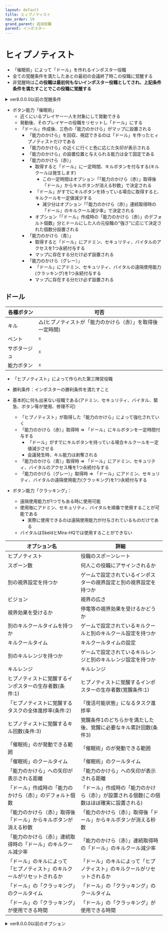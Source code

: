 ```yaml
---
layout: default
title: ヒィプノティスト
nav_order: 19
grand_parent: 追加役職
parent: インポスター
---
```


# ヒィプノティスト

- 「催眠術」によって「ドール」を作れるインポスター役職
- 全ての覚醒条件を満たしたあとの最初の会議終了時この役職に覚醒する
- 非覚醒時は**この役職は最初何もないインポスター役職としてされ、上記条件条件を満たすことでこの役職に覚醒する**
<details>
<summary>ver8.0.0.0以前の覚醒条件</summary>

- 覚醒条件:1(どちらか)を満たし覚醒条件:2を満たした後、最初の会議終了時この役職に覚醒する
  - 非覚醒時は**この役職は最初何もないインポスター役職としてされ、上記条件条件を満たすことでこの役職に覚醒する**
    - 覚醒条件:1
      - 1 => 「ヒプノティストに覚醒するインポスターの生存者数(覚醒条件:1-1)」
      - 2 => 「ヒプノティストに覚醒するタスクの全体進捗率(覚醒条件:1-2)」
    - 覚醒条件：2 => 「ヒプノティストに覚醒するキル回数(覚醒条件:2)」
</details>

- ボタン能力「催眠術」
  - 近くにいるプレイヤー一人を対象にして発動できる
  - 発動後、そのプレイヤーの役職をリセットし「ドール」にする
  - 「ドール」作成後、三色の「能力のかけら」がマップに設置される
    - 「能力のかけら」を回収、視認できるのは「ドール」を作ったヒィプノティストだけである
    - 「能力のかけら」の近くに行くと色に応じた矢印が表示される
    - 「能力のかけら」の設置位置と与えられる能力は全て固定である
    - 「能力のかけら（赤）」
      - 取得すると「ドール」に一定時間、キルボタンを付与する(キルクールは発生します)
        - この一定時間はオプション「「能力のかけら（赤）」取得後「ドール」からキルボタンが消える秒数」で決定される
      - 「ドール」がすでにキルボタンを持っている場合に取得すると、キルクールを一定値減少する
        - 減少分はオプション「「能力のかけら（赤）」連続取得時の「ドール」のキルクール減少率」で決定される
      - オプション「「ドール」作成時の「能力のかけら（赤）」のデフォルト個数」分とドールにした人の元役職の"強さ"に応じて決定された個数分設置される
    - 「能力のかけら（青）」
      - 取得すると「ドール」にアドミン、セキュリティ、バイタルのアクセスを1つ永続付与する
      - マップに存在する分だけ必ず設置される
    - 「能力のかけら（グレー）」
      - 「ドール」にアドミン、セキュリティ、バイタルの遠隔使用能力(クラッキング)を1つ永続付与する
      - マップに存在する分だけ必ず設置される

## ドール

|  各種ボタン |  可否  |
| ---- | ---- |
|  キル  | △(ヒプノティストが「能力のかけら（赤）」を取得後一定時間) |
|  ベント  | ☓ |
|  サボタージュ  | ☓ |
|  能力ボタン  | ☓ |

- 「ヒプノティスト」によって作られた第三陣営役職
- 勝利条件：インポスターの勝利条件を満たすこと
- 基本的に何も出来ない役職である(アドミン、セキュリティ、バイタル、緊急、ボタン等が使用、修理不可)
  - 「ヒプノティスト」が取得した「能力のかけら」によって強化されていく
  - 「能力のかけら（赤）」取得時 => 「ドール」にキルボタンを一定時間付与する
    - 「ドール」がすでにキルボタンを持っている場合キルクールを一定値減少させる
    - 会議発生時、キル能力は剥奪される
  - 「能力のかけら（青）」取得時 => 「ドール」にアドミン、セキュリティ、バイタルのアクセス権を1つ永続付与する
  - 「能力のかけら（グレー）」取得時 => 「ドール」にアドミン、セキュリティ、バイタルの遠隔使用能力(クラッキング)を1つ永続付与する

- ボタン能力「クラッキング」：
  - 遠隔使用能力が1つでもある時に使用可能
  - 使用毎にアドミン、セキュリティ、バイタルを順番で使用することが可能である
     - 実際に使用できるのは遠隔使用能力が付与されているものだけである
  - バイタルはSkeldとMira-HQでは使用することができない


|  オプション名 |  詳細  |
| ---- | ---- |
| ヒプノティスト  | 役職のスポーンレート |
|  スポーン数  | 何人この役職にアサインされるか |
|  別の視界設定を持つか  |  ゲームで設定されているインポスターの視界設定と別の視界設定を持つか  |
|  ビジョン  |  視界の広さ  |
|  視界効果を受けるか  |  停電等の視界効果を受けるかどうか  |
|  別のキルクールタイムを持つか  | ゲームで設定されているキルクールと別のキルクール設定を持つか |
|  キルクールタイム  |  キルクールタイムの設定  |
|  別のキルレンジを持つか  |  ゲームで設定されているキルレンジと別のキルレンジ設定を持つか  |
|  キルレンジ  |  キルレンジ  |
| ヒプノティストに覚醒するインポスターの生存者数(条件:1)  | ヒプノティストに覚醒するインポスターの生存者数(覚醒条件:1)|
| 「ヒプノティストに覚醒するタスクの全体進捗率(条件:2) | 「復活可能状態」になるタスク進捗率  |
| ヒプノティストに覚醒するキル回数(条件:3) | 覚醒条件1のどちらかを満たした後、覚醒に必要なキル累計回数(条件3) |
| 「催眠術」のが発動できる範囲 | 「催眠術」のが発動できる範囲 |
| 「催眠術」のクールタイム |「催眠術」のクールタイム |
| 「能力のかけら」への矢印が表示される距離 | 「能力のかけら」への矢印が表示される距離 |
| 「ドール」作成時の「能力のかけら（赤）」のデフォルト個数 | 「ドール」作成時の「能力のかけら（赤）」が設置される個数(この個数はほぼ確実に設置される) |
| 「能力のかけら（赤）」取得後「ドール」からキルボタンが消える秒数 | 「能力のかけら（赤）」取得後「ドール」からキルボタンが消える秒数 |
| 「能力のかけら（赤）」連続取得時の「ドール」のキルクール減少率 | 「能力のかけら（赤）」連続取得時の「ドール」のキルクール減少率 |
| 「ドール」のキルによって「ヒプノティスト」のキルクールがリセットされるか | 「ドール」のキルによって「ヒプノティスト」のキルクールがリセットされるか |
| 「ドール」の「クラッキング」のクールタイム | 「ドール」の「クラッキング」のクールタイム |
| 「ドール」の「クラッキング」が使用できる時間 | 「ドール」の「クラッキング」が使用できる時間 |

<details>
<summary>ver8.0.0.0以前のオプション</summary>

|  オプション名 |  詳細  |
| ---- | ---- |
| ヒプノティスト  | 役職のスポーンレート |
|  スポーン数  | 何人この役職にアサインされるか |
|  別の視界設定を持つか  |  ゲームで設定されているインポスターの視界設定と別の視界設定を持つか  |
|  ビジョン  |  視界の広さ  |
|  視界効果を受けるか  |  停電等の視界効果を受けるかどうか  |
|  別のキルクールタイムを持つか  | ゲームで設定されているキルクールと別のキルクール設定を持つか |
|  キルクールタイム  |  キルクールタイムの設定  |
|  別のキルレンジを持つか  |  ゲームで設定されているキルレンジと別のキルレンジ設定を持つか  |
|  キルレンジ  |  キルレンジ  |
| ヒプノティストに覚醒するインポスターの生存者数(覚醒条件:1-1)  | ヒプノティストに覚醒するインポスターの生存者数(覚醒条件:1-1)|
| 「ヒプノティストに覚醒するタスクの全体進捗率(覚醒条件:1-2) | 「復活可能状態」になるタスク進捗率  |
| ヒプノティストに覚醒するキル回数(覚醒条件:2) | 覚醒条件1のどちらかを満たした後、覚醒に必要なキル累計回数(覚醒条件2) |
| 「催眠術」のが発動できる範囲 | 「催眠術」のが発動できる範囲 |
| 「催眠術」のクールタイム |「催眠術」のクールタイム |
| 「能力のかけら」への矢印が表示される距離 | 「能力のかけら」への矢印が表示される距離 |
| 「ドール」作成時の「能力のかけら（赤）」のデフォルト個数 | 「ドール」作成時の「能力のかけら（赤）」が設置される個数(この個数はほぼ確実に設置される) |
| 「能力のかけら（赤）」取得後「ドール」からキルボタンが消える秒数 | 「能力のかけら（赤）」取得後「ドール」からキルボタンが消える秒数 |
| 「能力のかけら（赤）」連続取得時の「ドール」のキルクール減少率 | 「能力のかけら（赤）」連続取得時の「ドール」のキルクール減少率 |
| 「ドール」のキルによって「ヒプノティスト」のキルクールがリセットされるか | 「ドール」のキルによって「ヒプノティスト」のキルクールがリセットされるか |
| 「ドール」の「クラッキング」のクールタイム | 「ドール」の「クラッキング」のクールタイム |
| 「ドール」の「クラッキング」が使用できる時間 | 「ドール」の「クラッキング」が使用できる時間 |

</details>
